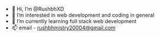 - 👋 Hi, I’m @RushbhXD
- 👀 I’m interested in web development and coding in general
- 🌱 I’m currently learning full stack web development 
- 📫 email - rushbhmistry20004@gmail.com

<!---
RushbhXD/RushbhXD is a ✨ special ✨ repository because its `README.md` (this file) appears on your GitHub profile.
You can click the Preview link to take a look at your changes.
--->
